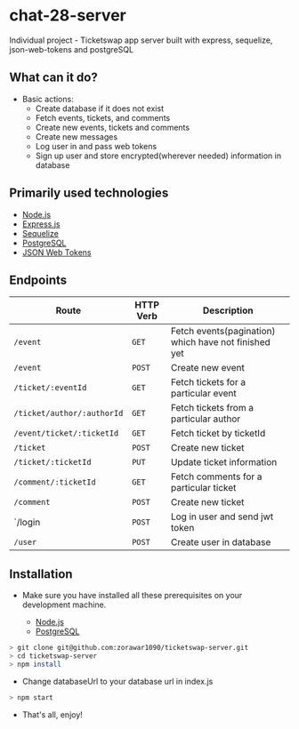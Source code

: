 # chat-28-server
Individual project - Ticketswap app server built with express, sequelize, json-web-tokens and postgreSQL

## What can it do?

-   Basic actions:
    -   Create database if it does not exist
    -   Fetch events, tickets, and comments
    -   Create new events, tickets and comments
    -   Create new messages 
    -   Log user in and pass web tokens
    -   Sign up user and store encrypted(wherever needed) information in database

## Primarily used technologies

-   [Node.js](https://nodejs.org/en/)
-   [Express.js](https://expressjs.com)
-   [Sequelize](https://sequelize.org)
-   [PostgreSQL](https://www.postgresql.org/)
-   [JSON Web Tokens](https://jwt.io/)

## Endpoints

| Route                          | HTTP Verb | Description                                                 |
| ------------------------------ | --------- | ----------------------------------------------------------- |
| `/event`                       | `GET`     | Fetch events(pagination) which have not finished yet        |
| `/event`                       | `POST`    | Create new event                                            |
| `/ticket/:eventId`             | `GET`     | Fetch tickets for a particular event                        |
| `/ticket/author/:authorId`     | `GET`     | Fetch tickets from a particular author                      |
| `/event/ticket/:ticketId`      | `GET`     | Fetch ticket by ticketId                                    |
| `/ticket`                      | `POST`    | Create new ticket                                           |
| `/ticket/:ticketId`            | `PUT`     | Update ticket information                                   |
| `/comment/:ticketId`           | `GET`     | Fetch comments for a particular ticket                      |
| `/comment`                     | `POST`    | Create new ticket                                           |
| `/login                        | `POST`    | Log in user and send jwt token                              |
| `/user`                        | `POST`    | Create user in database                                     |

## Installation

-   Make sure you have installed all these prerequisites on your development machine.

    -   [Node.js](https://nodejs.org/en/download/)
    -   [PostgreSQL](https://www.postgresql.org/download/)
   
```bash
> git clone git@github.com:zorawar1090/ticketswap-server.git
> cd ticketswap-server
> npm install
```
-   Change databaseUrl to your database url in index.js

```bash
> npm start
```
-   That's all, enjoy!
